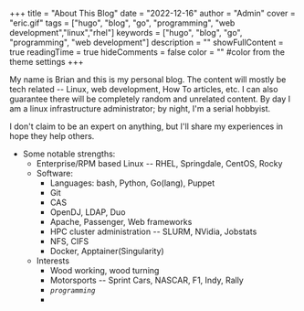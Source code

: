 +++
title = "About This Blog"
date = "2022-12-16"
author = "Admin"
cover = "eric.gif"
tags = ["hugo", "blog", "go", "programming", "web development","linux","rhel"]
keywords = ["hugo", "blog", "go", "programming", "web development"]
description = "" 
showFullContent = true
readingTime = true
hideComments = false
color = "" #color from the theme settings
+++

My name is Brian and this is my personal blog. The content will mostly be tech related -- Linux, web development, How To articles, etc. I can also guarantee there will be completely random and unrelated content. By day I am a linux infrastructure administrator; by night, I'm a serial hobbyist.

I don't claim to be an expert on anything, but I'll share my experiences in hope they help others.

* Some notable strengths:
  * Enterprise/RPM based Linux -- RHEL, Springdale, CentOS, Rocky
  * Software:
    * Languages: bash, Python, Go(lang), Puppet
    * Git
    * CAS
    * OpenDJ, LDAP, Duo
    * Apache, Passenger, Web frameworks
    * HPC cluster administration -- SLURM, NVidia, Jobstats
    * NFS, CIFS
    * Docker, Apptainer(Singularity)
  * Interests
    * Wood working, wood turning
    * Motorsports -- Sprint Cars, NASCAR, F1, Indy, Rally
    * _`programming`_
    * 
